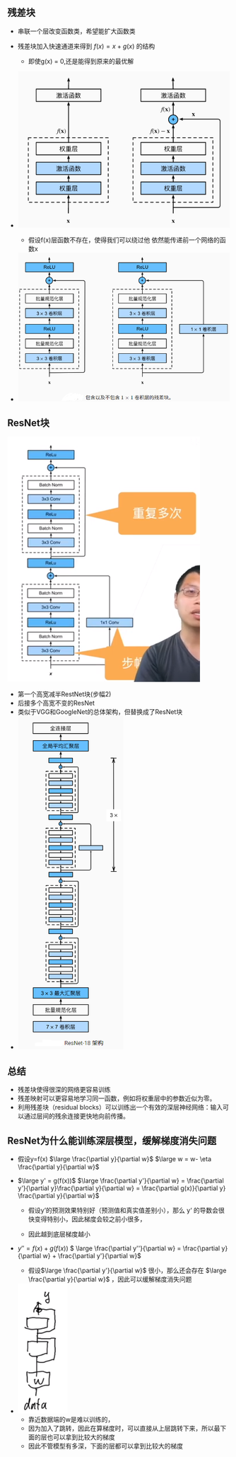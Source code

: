 ## 残差块

- 串联一个层改变函数类，希望能扩大函数类
- 残差块加入快速通道来得到 $f(x) = x + g(x)$ 的结构
  - 即使g(x) = 0,还是能得到原来的最优解

- ![12.11](img/12.11.png)
  - 假设f(x)层函数不存在，使得我们可以绕过他 依然能传递前一个网络的函数x
- <img src="img/12.12.png" alt="12.12" style="zoom:80%;" />

## ResNet块

![12.15](img/12.15.png)

- 第一个高宽减半RestNet块(步幅2)
- 后接多个高宽不变的ResNet
- 类似于VGG和GoogleNet的总体架构，但替换成了ResNet块
- ![12.13](img/12.13.png)

## 总结

- 残差块使得很深的网络更容易训练
- 残差映射可以更容易地学习同一函数，例如将权重层中的参数近似为零。
- 利用残差块（residual blocks）可以训练出一个有效的深层神经网络：输入可以通过层间的残余连接更快地向前传播。

## ResNet为什么能训练深层模型，缓解梯度消失问题

- 假设y=f(x) 	$\large \frac{\partial y}{\partial w}$		$\large w = w- \eta \frac{\partial y}{\partial w}$

- $\large y' = g(f(x))$	$\large \frac{\partial y'}{\partial w} = \frac{\partial y'}{\partial y}\frac{\partial y}{\partial w} = \frac{\partial g(x)}{\partial y} \frac{\partial y}{\partial w}$

  - 假设y’的预测效果特别好（预测值和真实值差别小），那么 y‘ 的导数会很快变得特别小，因此梯度会较之前小很多，

  - 因此越到底层梯度越小

- $y'' = f(x)+g(f(x))$                    $ \large \frac{\partial y''}{\partial w} =  \frac{\partial y}{\partial w} + \frac{\partial y'}{\partial w}$

  - 假设$\large \frac{\partial y'}{\partial w}$ 很小，那么还会存在 $\large \frac{\partial y}{\partial w}$ ，因此可以缓解梯度消失问题

- <img src="img/12.16.png" alt="12.16" style="zoom:80%;" />

  - 靠近数据端的w是难以训练的，
  - 因为加入了跳转，因此在算梯度时，可以直接从上层跳转下来，所以最下面的层也可以拿到比较大的梯度
  - 因此不管模型有多深，下面的层都可以拿到比较大的梯度



